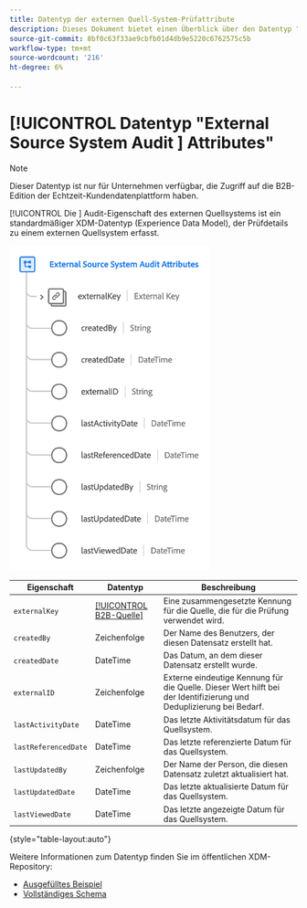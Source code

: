 ```yaml
---
title: Datentyp der externen Quell-System-Prüfattribute
description: Dieses Dokument bietet einen Überblick über den Datentyp "External Source System Audit Attributes Experience Data Model (XDM)".
source-git-commit: 8bf0c63f33ae9cbfb01d4db9e5220c6762575c5b
workflow-type: tm+mt
source-wordcount: '216'
ht-degree: 6%

---
```


# [!UICONTROL Datentyp &quot;External Source System Audit ] Attributes&quot;

>[!NOTE]
>
>Dieser Datentyp ist nur für Unternehmen verfügbar, die Zugriff auf die B2B-Edition der Echtzeit-Kundendatenplattform haben.

[!UICONTROL Die ] Audit-Eigenschaft des externen Quellsystems ist ein standardmäßiger XDM-Datentyp (Experience Data Model), der Prüfdetails zu einem externen Quellsystem erfasst.

![](../images/data-types/external-source-system-audit-attributes.png)

| Eigenschaft | Datentyp | Beschreibung |
| --- | --- | --- |
| `externalKey` | [[!UICONTROL B2B-Quelle]](./b2b-source.md) | Eine zusammengesetzte Kennung für die Quelle, die für die Prüfung verwendet wird. |
| `createdBy` | Zeichenfolge | Der Name des Benutzers, der diesen Datensatz erstellt hat. |
| `createdDate` | DateTime | Das Datum, an dem dieser Datensatz erstellt wurde. |
| `externalID` | Zeichenfolge | Externe eindeutige Kennung für die Quelle. Dieser Wert hilft bei der Identifizierung und Deduplizierung bei Bedarf. |
| `lastActivityDate` | DateTime | Das letzte Aktivitätsdatum für das Quellsystem. |
| `lastReferencedDate` | DateTime | Das letzte referenzierte Datum für das Quellsystem. |
| `lastUpdatedBy` | Zeichenfolge | Der Name der Person, die diesen Datensatz zuletzt aktualisiert hat. |
| `lastUpdatedDate` | DateTime | Das letzte aktualisierte Datum für das Quellsystem. |
| `lastViewedDate` | DateTime | Das letzte angezeigte Datum für das Quellsystem. |

{style=&quot;table-layout:auto&quot;}

Weitere Informationen zum Datentyp finden Sie im öffentlichen XDM-Repository:

* [Ausgefülltes Beispiel](https://github.com/adobe/xdm/blob/master/components/datatypes/auditing/external-source-system-audit.example.1.json)
* [Vollständiges Schema](https://github.com/adobe/xdm/blob/master/components/datatypes/auditing/external-source-system-audit.schema.json)
